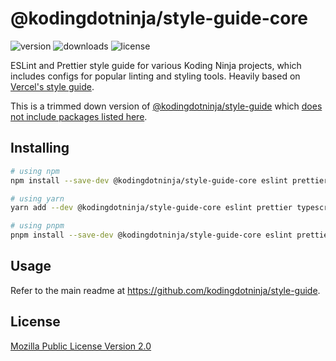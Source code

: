 # @kodingdotninja/style-guide-core

![version](https://badgen.net/npm/v/@kodingdotninja/style-guide-core)
![downloads](https://badgen.net/npm/dt/@kodingdotninja/style-guide-core)
![license](https://badgen.net/npm/license/@kodingdotninja/style-guide-core)

ESLint and Prettier style guide for various Koding Ninja projects, which includes configs for popular linting and styling tools. Heavily based on [Vercel's style guide](https://github.com/vercel/style-guide).

This is a trimmed down version of [@kodingdotninja/style-guide](https://github.com/kodingdotninja/style-guide) which [does not include packages listed here](./scripts/prepare-core.js).

## Installing

```sh
# using npm
npm install --save-dev @kodingdotninja/style-guide-core eslint prettier typescript

# using yarn
yarn add --dev @kodingdotninja/style-guide-core eslint prettier typescript

# using pnpm
pnpm install --save-dev @kodingdotninja/style-guide-core eslint prettier typescript
```

## Usage

Refer to the main readme at https://github.com/kodingdotninja/style-guide.

## License

[Mozilla Public License Version 2.0](./LICENSE.txt)
